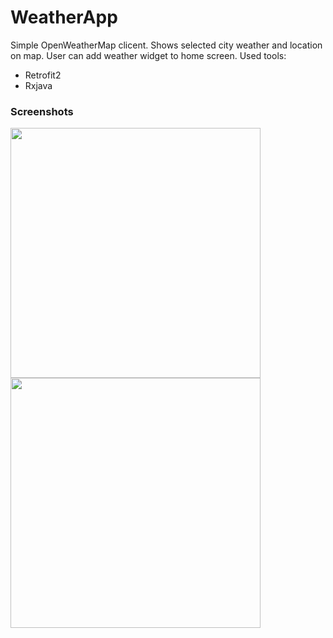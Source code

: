 # WeatherApp
Simple OpenWeatherMap clicent. Shows selected city weather and location on map. User can add weather widget to home screen. 
Used tools:
- Retrofit2
- Rxjava
### Screenshots
<img src="https://github.com/murano500k/WeatherApp/blob/master/screenshots/Screenshot_20170316-160908.png" width="400">
<img src="https://github.com/murano500k/WeatherApp/blob/master/screenshots/Screenshot_20170316-160930.png" width="400">

